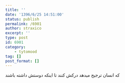 ```yaml
---
title: ''
date: '1396/6/25 14:51:00'
status: publish
permalink: /6901
author: straxico
excerpt: ''
type: post
id: 6901
category:
    - tytomood
tag: []
post_format: []
---
```

که انسان ترجیح میدهد درکش کنند تا اینکه دوستش داشته باشند